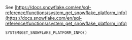 See [https://docs.snowflake.com/en/sql-reference/functions/system_get_snowflake_platform_info](https://docs.snowflake.com/en/sql-reference/functions/system_get_snowflake_platform_info)
```
SYSTEM$GET_SNOWFLAKE_PLATFORM_INFO()
```
